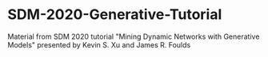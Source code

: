 # SDM-2020-Generative-Tutorial
Material from SDM 2020 tutorial "Mining Dynamic Networks with Generative Models" presented by Kevin S. Xu and James R. Foulds
